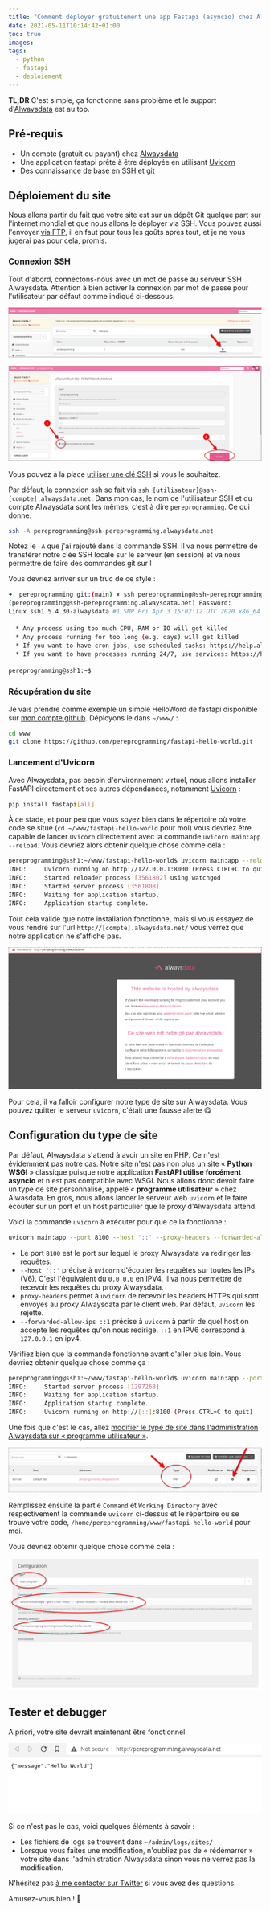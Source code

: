 ```yaml
---
title: "Comment déployer gratuitement une app Fastapi (asyncio) chez Alwaysdata"
date: 2021-05-11T10:14:42+01:00
toc: true
images:
tags:
  - python
  - fastapi
  - deploiement
---
```


__TL;DR__ C'est simple, ça fonctionne sans problème et le support d'[Alwaysdata](https://www.alwaysdata.com) est au top.

## Pré-requis

- Un compte (gratuit ou payant) chez [Alwaysdata](https://www.alwaysdata.com)
- Une application fastapi prête à être déployée en utilisant [Uvicorn](https://www.uvicorn.org/)
- Des connaissance de base en SSH et git

## Déploiement du site

Nous allons partir du fait que votre site est sur un dépôt Git quelque part sur l'internet mondial et que nous allons le déployer via SSH. Vous pouvez aussi l'envoyer [via FTP](https://help.alwaysdata.com/fr/acc%C3%A8s-distant/ftp/), il en faut pour tous les goûts après tout, et je ne vous jugerai pas pour cela, promis.

### Connexion SSH

Tout d'abord, connectons-nous avec un mot de passe au serveur SSH Alwaysdata. Attention à bien activer la connexion par mot de passe pour l'utilisateur par défaut comme indiqué ci-dessous.

[![Modification utilisateur ssh](images/always_data_ssh_1.png)](images/always_data_ssh_1.png)

[![Activation connexion par mot de passe](images/always_data_ssh_2.png)](images/always_data_ssh_2.png)

Vous pouvez à la place [utiliser une clé SSH](https://help.alwaysdata.com/fr/acc%C3%A8s-distant/ssh/utiliser-des-cl%C3%A9s-ssh/) si vous le souhaitez.

Par défaut, la connexion ssh se fait via `ssh [utilisateur]@ssh-[compte].alwaysdata.net`. Dans mon cas, le nom de l'utilisateur SSH et du compte Alwaysdata sont les mêmes, c'est à dire `pereprogramming`. Ce qui donne:

```bash
ssh -A pereprogramming@ssh-pereprogramming.alwaysdata.net
```

Notez le `-A` que j'ai rajouté dans la commande SSH. Il va nous permettre de transférer notre clée SSH locale sur le serveur (en session) et va nous permettre de faire des commandes git sur l

Vous devriez arriver sur un truc de ce style :

```bash
➜  pereprogramming git:(main) ✗ ssh pereprogramming@ssh-pereprogramming.alwaysdata.net
(pereprogramming@ssh-pereprogramming.alwaysdata.net) Password:
Linux ssh1 5.4.30-alwaysdata #1 SMP Fri Apr 3 15:02:12 UTC 2020 x86_64

  * Any process using too much CPU, RAM or IO will get killed
  * Any process running for too long (e.g. days) will get killed
  * If you want to have cron jobs, use scheduled tasks: https://help.alwaysdata.com/en/tasks/
  * If you want to have processes running 24/7, use services: https://help.alwaysdata.com/en/services/

pereprogramming@ssh1:~$
```

### Récupération du site

Je vais prendre comme exemple un simple HelloWord de fastapi disponible sur [mon compte github](https://github.com/pereprogramming/fastapi-hello-world). Déployons le dans `~/www/` :

```bash
cd www
git clone https://github.com/pereprogramming/fastapi-hello-world.git
```

### Lancement d'Uvicorn

Avec Alwaysdata, pas besoin d'environnement virtuel, nous allons installer FastAPI directement et ses autres dépendances, notamment [Uvicorn](https://www.uvicorn.org/) :

```bash
pip install fastapi[all]
```

À ce stade, et pour peu que vous soyez bien dans le répertoire où votre code se situe (`cd ~/www/fastapi-hello-world` pour moi) vous devriez être capable de lancer `Uvicorn` directement avec la commande `uvicorn main:app --reload`. Vous devriez alors obtenir quelque chose comme cela :

```bash
pereprogramming@ssh1:~/www/fastapi-hello-world$ uvicorn main:app --reload
INFO:     Uvicorn running on http://127.0.0.1:8000 (Press CTRL+C to quit)
INFO:     Started reloader process [3561802] using watchgod
INFO:     Started server process [3561808]
INFO:     Waiting for application startup.
INFO:     Application startup complete.
```

Tout cela valide que notre installation fonctionne, mais si vous essayez de vous rendre sur l'url `http://[compte].alwaysdata.net/` vous verrez que notre application ne s'affiche pas.


[![Site hébergé par Alwasdata](images/site_heberge_par_always_data.png)](images/site_heberge_par_always_data.png)


Pour cela, il va falloir configurer notre type de site sur Alwaysdata. Vous pouvez quitter le serveur `uvicorn`, c'était une fausse alerte :yum:

## Configuration du type de site

Par défaut, Alwaysdata s'attend à avoir un site en PHP. Ce n'est évidemment pas notre cas. Notre site n'est pas non plus un site « __Python WSGI__ » classique puisque notre application __FastAPI utilise forcément asyncio__ et n'est pas compatible avec WSGI. Nous allons donc devoir faire un type de site personnalisé, appelé « __programme utilisateur__ » chez Alwasdata. En gros, nous allons lancer le serveur web `uvicorn` et le faire écouter sur un port et un host particulier que le proxy d'Alwaysdata attend.

Voici la commande `uvicorn` à exécuter pour que ce la fonctionne :

```bash
uvicorn main:app --port 8100 --host '::' --proxy-headers --forwarded-allow-ips "::1"
```

- Le port `8100` est le port sur lequel le proxy Alwaysdata va rediriger les requêtes.
- `--host '::'` précise à `uvicorn` d'écouter les requêtes sur toutes les IPs (V6). C'est l'équivalent du `0.0.0.0` en IPV4. Il va nous permettre de recevoir les requêtes du proxy Alwaysdata.
- `proxy-headers` permet à `uvicorn` de recevoir les headers HTTPs qui sont envoyés au proxy Alwaysdata par le client web. Par défaut, `uvicorn` les rejette.
- `--forwarded-allow-ips ::1` précise à `uvicorn` à partir de quel host on accepte les requêtes qu'on nous redirige. `::1` en IPV6 correspond à `127.0.0.1` en ipv4.

Vérifiez bien que la commande fonctionne avant d'aller plus loin. Vous devriez obtenir quelque chose comme ça :

```bash
pereprogramming@ssh1:~/www/fastapi-hello-world$ uvicorn main:app --port 8100 --host '::' --proxy-headers --forwarded-allow-ips "::1"
INFO:     Started server process [1297268]
INFO:     Waiting for application startup.
INFO:     Application startup complete.
INFO:     Uvicorn running on http://[::]:8100 (Press CTRL+C to quit)
```

Une fois que c'est le cas, allez [modifier le type de site dans l'administration Alwaysdata sur « programme utilisateur »](https://help.alwaysdata.com/fr/sites/programme-utilisateur/).

[![Type de site](images/type_de_site.png)](images/type_de_site.png)

Remplissez ensuite la partie `Command` et `Working Directory` avec respectivement la commande `uvicorn` ci-dessus et le répertoire où se trouve votre code, `/home/pereprogramming/www/fastapi-hello-world` pour moi.


Vous devriez obtenir quelque chose comme cela :

[![Type de site programme utilisateur](images/type_de_site_programme_utilisateur_2.png)](images/type_de_site_programme_utilisateur_2.png)

## Tester et debugger

A priori, votre site devrait maintenant être fonctionnel.

[![Site ok](images/site_ok.png)](images/site_ok.png)

Si ce n'est pas le cas, voici quelques éléments à savoir :
- Les fichiers de logs se trouvent dans `~/admin/logs/sites/`
- Lorsque vous faites une modification, n'oubliez pas de « rédémarrer » votre site dans l'administration Alwaysdata sinon vous ne verrez pas la modification.

N'hésitez pas [à me contacter sur Twitter](https://twitter.com/pereprogramming) si vous avez des questions.

Amusez-vous bien ! :tada:
